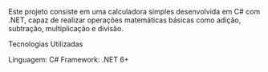Este projeto consiste em uma calculadora simples desenvolvida em C# com .NET, capaz de realizar operações matemáticas básicas como adição, subtração, multiplicação e divisão. 

Tecnologias Utilizadas

Linguagem: C#
Framework: .NET 6+

